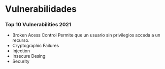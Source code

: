 # Vulnerabilidades

### Top 10 Vulnerabilities 2021
- Broken Acess Control
Permite que un usuario sin privilegios acceda a un recurso. 
- Cryptographic Failures
- Injection
- Insecure Desing
- Security